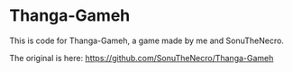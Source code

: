 # Thanga-Gameh

This is code for Thanga-Gameh, a game made by me and SonuTheNecro. 

The original is here: https://github.com/SonuTheNecro/Thanga-Gameh

